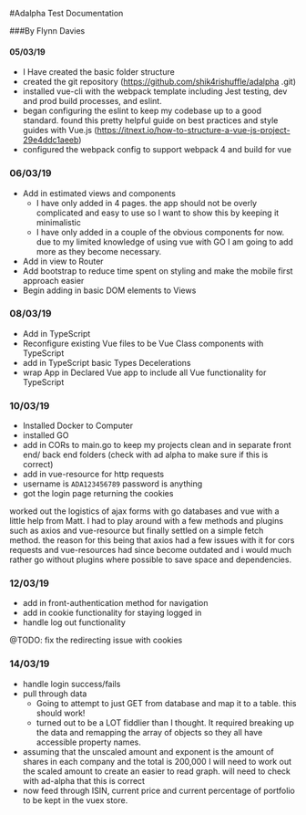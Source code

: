 #Adalpha Test Documentation

###By Flynn Davies

#### 05/03/19
  - I Have created the basic folder structure
  - created the git repository (https://github.com/shik4rishuffle/adalpha
.git)
  - installed vue-cli with the webpack template including Jest testing, dev and prod build processes, and eslint.
  - began configuring the eslint to keep my codebase up to a good standard. found this pretty helpful guide on best 
  practices and style guides with Vue.js (https://itnext.io/how-to-structure-a-vue-js-project-29e4ddc1aeeb)
  - configured the webpack config to support webpack 4 and build for vue
  
  ### 06/03/19
  - Add in estimated views and components
    - I have only added in 4 pages. the app should not be overly complicated and easy to use so I want to show this by keeping it minimalistic
    - I have only added in a couple of the obvious components for now. due to my limited knowledge of using vue with GO I am going to add more as they become necessary.
  - Add in view to Router  
  - Add bootstrap to reduce time spent on styling and make the mobile first approach easier
  - Begin adding in basic DOM elements to Views
  
  ### 08/03/19
  - Add in TypeScript
  - Reconfigure existing Vue files to be Vue Class components with TypeScript
  - add in TypeScript basic Types Decelerations
  - wrap App in Declared Vue app to include all Vue functionality for TypeScript
  
  ### 10/03/19
  - Installed Docker to Computer
  - installed GO 
  - add in CORs to main.go to keep my projects clean and in separate front end/ back end folders (check with ad alpha to make sure if this is correct)
  - add in vue-resource for http requests
  - username is `ADA123456789` password is anything
  - got the login page returning the cookies
  
  worked out the logistics of ajax forms with go databases and vue with a little help from Matt. I had to play around
   with a few methods and plugins such as axios and vue-resource but finally settled on a simple fetch method. the 
   reason for this being that axios had a few issues with it for cors requests and vue-resources had since become 
   outdated and i would much rather go without plugins where possible to save space and dependencies.
  
  ### 12/03/19
  - add in front-authentication method for navigation
  - add in cookie functionality for staying logged in
  - handle log out functionality
  
  @TODO: fix the redirecting issue with cookies
  
  ### 14/03/19
  - handle login success/fails
  - pull through data
    - Going to attempt to just GET from database and map it to a table. this should work!
    - turned out to be a LOT fiddlier than I thought. It required breaking up the data and remapping the array of 
    objects so they all have accessible property names.
  - assuming that the unscaled amount and exponent is the amount of shares in each company and the total is 200,000 I
   will need to work out the scaled amount to create an easier to read graph. will need to check with ad-alpha that 
   this is correct
   - now feed through ISIN, current price and current percentage of portfolio to be kept in the vuex store.

